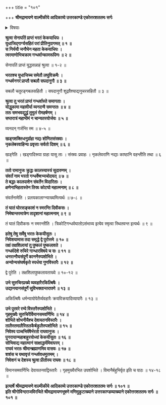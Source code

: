 +++
title = "१०१"

+++
**श्रीमद्रामायणे वाल्मीकीये आदिकाव्ये उत्तरकाण्डे एकोत्तरशततमः सर्गः**


<details><summary>विषयाः</summary>

भरतेन युधाजितासह गन्धर्वदेशगमनेनतद्धननपूर्वकं तक्षशिलापुष्कलावताख्यनगरयोः क्रमेणतक्षपुष्कलयोरभिषेककरणेनरामसमीपमेत्य गन्धर्ववधनिवेदनम् ॥ १ ॥
</details>


**श्रुत्वा सेनापतिं प्राप्तं भरतं केकयाधिपः ।  
युधाजिद्गार्ग्यसहितं परां प्रीतिनुपागमत् ॥ १ ॥  
स निर्ययौ जनौघेन महता केकयाधिपः ।  
त्वरमाणोभिचक्राम गन्धर्वान्कामरूपिणः ॥ २ ॥**

सेनापतिं प्राप्तं युद्धसन्नाहं श्रुत्वा ॥ १-२ ॥

**भरतश्च युधाजिच्च समेतौ लघुविक्रमैः ।  
गन्धर्वनगरं प्राप्तौ सबलौ सपदानुगौ ॥ ३ ॥**

सबलौ चतुरङ्गबलसहितौ । सपदानुगौ शूद्रवैश्याद्यनुचरसहितौ ॥ ३ ॥

**श्रुत्वा तु भरतं प्राप्तं गन्धर्वास्ते समागताः ।  
योद्धुकामा महावीर्या व्यनदन्वै समन्ततः ॥ ४ ॥  
ततः समभवद्युद्धं तुमुलं रोमहर्षणम् ।  
सप्तरात्रं महाभीमं न चान्यतरयोर्जयः ॥ ५ ॥**

व्यनदन् गर्जन्ति स्म ॥ ४-५ ॥

**खड्गशक्तिधनुर्ग्राहा नद्यः शोणितसंस्रवाः ।  
नृकलेबरवाहिन्यः प्रवृत्ताः सर्वतो दिशम् ॥ ६ ॥**

खड्गेति । खड्गादिरूपा ग्राहा यासु ताः । संस्रवः प्रवाहः । नृकलेवराणि नद्याः काष्ठानि वहन्तीति तथा ॥ ६ ॥

**ततो रामानुजः क्रुद्धः कालस्यास्त्रं सुदारुणम् ।  
संवर्तं नाम भरतो गन्धर्वेष्वभ्यचोदयत् ॥ ७ ॥  
ते बद्धाः कालपाशेन संवर्तेन विदारिताः ।  
क्षणेनाभिहतास्तेन तिस्रः कोट्यो महात्मनाम् ॥ ८ ॥**

संवर्तंनामेति । प्रलयकालाग्न्याख्यमित्यर्थः ॥ ७-८ ॥

**तं घातं घोरसङ्काशं न स्मरन्ति दिवौकसः ।  
निमेषान्तरमात्रेण तादृशानां महात्मनाम् ॥ ९ ॥**

तं घातं दिवौकसः न स्मरन्तीति । त्रिकोटिगन्धर्वघातोऽसंभाव्य इत्येव स्मृत्वा स्थितवन्त इत्यर्थः ॥ ९ ॥

**हतेषु तेषु सर्वेषु भरतः केकयीसुतः ।  
निवेशयामास तदा समृद्धे द्वे पुरोत्तमे ॥ १० ॥  
तक्षं तक्षशिलायां तु पुष्कलं पुष्कलावते ।  
गन्धर्वदेशे रुचिरे गान्धारविषये च सः ॥ ११ ॥  
धनरत्नौघसंपूर्णे काननैरुपशोभिते ।  
अन्योन्यसंघर्षकृते स्पर्धया गुणविस्तरैः ॥ १२ ॥**

द्वे पुरेति । तक्षशिलापुष्कलावताख्ये ॥ १०-१२ ॥

**उभे सुरुचिरप्रख्ये व्यवहारैरकिल्बिषैः ।  
उद्यानयानसंपूर्णे सुविभक्तान्तरापणे ॥ १३ ॥**

अकिल्बिषैः धर्मन्यायोपेतैर्व्यवहारैः क्रयविक्रयादिव्यापारैः ॥ १३ ॥

**उभे पुरवरे रम्ये विस्तरैरुपशोभिते ।  
गृहमुख्यैः सुरुचिरैर्विमानसमवर्णिभिः ॥ १४ ॥  
शोभिते शोभनीयैश्च देवायतनविस्तरैः ।  
तालैस्तमालैस्तिलकैर्बकुलैरुपशोभिते ॥ १५ ॥  
निवेश्य पञ्चभिर्वषैर्भरतो राघवानुजः ।  
पुनरायान्महाबाहुरयोध्यां केकयीसुतः ॥ १६ ॥  
सोभिवाद्य महात्मानं साक्षाद्धर्ममिवापरम् ।  
राघवं भरतः श्रीमान्ब्रह्माणमिव वासवः ॥ १७ ॥  
शशंस च यथावृत्तं गन्धर्ववधमुत्तमम् ।  
निवेशनं च देशस्य श्रुत्वा प्रीतोस्य राघवः ॥ १८ ॥**

विमानसमवर्णिभिः देवायतनवद्विस्तारैः । गृहमुख्यैरभित उपशोभिते । विमानैर्बहुभिर्वृत इति च पाठः ॥ १४-१८ ॥

**इत्यार्षे श्रीमद्रामायणे वाल्मीकीये आदिकाव्ये उत्तरकाण्डे एकोत्तरशततमः सर्गः ॥ १०१ ॥  
इति श्रीगोविन्दराजविरचिते श्रीमद्रामायणभूषणे मणिमुकुटाख्याने उत्तरकाण्डव्याख्याने एकोत्तरशततमः सर्गः ॥ १०१ ॥**
